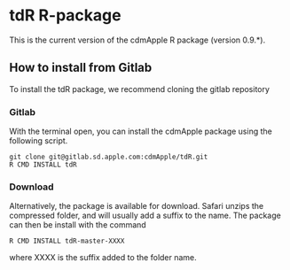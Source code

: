 # tdR R-package

This is the current version of the cdmApple R package (version 0.9.*).

## How to install from Gitlab ##

To install the tdR package, we recommend cloning the gitlab repository

### Gitlab
With the terminal open, you can install the cdmApple package using the following script.

```shell
git clone git@gitlab.sd.apple.com:cdmApple/tdR.git
R CMD INSTALL tdR
```

### Download
Alternatively, the package is available for download. Safari unzips the compressed folder, and will usually add a suffix to the name. The package can then be install with the command

```shell
R CMD INSTALL tdR-master-XXXX
```

where XXXX is the suffix added to the folder name.
